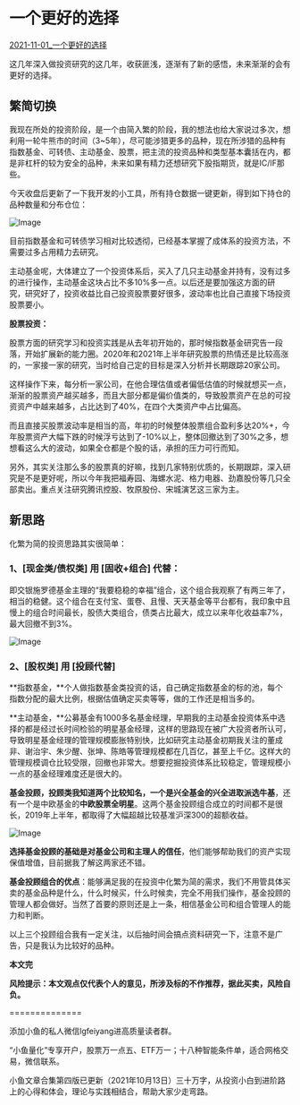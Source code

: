 # 一个更好的选择

[2021-11-01_一个更好的选择](https://mp.weixin.qq.com/s/XvrDqwmN_vesb86WLru5NQ)



这几年深入做投资研究的这几年，收获匪浅，逐渐有了新的感悟，未来渐渐的会有更好的选择。



## **繁简切换**

我现在所处的投资阶段，是一个由简入繁的阶段，我的想法也给大家说过多次，想利用一轮牛熊市的时间（3~5年），尽可能涉猎更多的品种，现在所涉猎的品种有指数基金、可转债、主动基金、股票，把主流的投资品种和类型基本囊括在内，都是非杠杆的较为安全的品种，未来如果有精力还想研究下股指期货，就是IC/IF那些。



今天收盘后更新了一下我开发的小工具，所有持仓数据一键更新，得到如下持仓的品种数量和分布仓位：



![Image](https://mmbiz.qpic.cn/mmbiz_png/Cgf6jOPr25lmZW5CEl90qciaw7uq8jrXyYa9IElXwQfmyfPafa9fgEFR7D374z24cQVckpmDxianHCdS2PDqCLgw/640?wx_fmt=png&tp=webp&wxfrom=5&wx_lazy=1&wx_co=1)



目前指数基金和可转债学习相对比较透彻，已经基本掌握了成体系的投资方法，不需要过多占用精力去研究。



主动基金呢，大体建立了一个投资体系后，买入了几只主动基金并持有，没有过多的进行操作，主动基金这块占比不多10%多一点。以后还是要加强这方面的研究，研究好了，投资收益比自己投资股票要好很多，波动率也比自己直接下场投资股票要小。



**股票投资：**

股票方面的研究学习和投资实践是从去年初开始的，那时候指数基金研究告一段落，开始扩展新的能力圈。2020年和2021年上半年研究股票的热情还是比较高涨的，一家接一家的研究，当时给自己定的目标是深入分析并长期跟踪20家公司。



这样操作下来，每分析一家公司，在他合理估值或者偏低估值的时候就想买一点，渐渐的股票资产越买越多，而且大部分都是偏价值类的，导致股票资产在总的可投资资产中越来越多，占比达到了40%，在四个大类资产中占比偏高。



而且直接买股票波动率是相当的高，年初的时候整体股票组合盈利多达20%+，今年股票资产大幅下跌的时候浮亏达到了-10%以上，整体回撤达到了30%之多，想想看这么大的波动，如果全仓都是个股的话，承担的压力可行而知。



另外，其实关注那么多的股票真的好嘛，找到几家特别优质的，长期跟踪，深入研究是不是更好呢，所以今年我把福寿园、海螺水泥、格力电器、劲嘉股份等几只全部卖出。重点关注研究腾讯控股、牧原股份、宋城演艺这三家为主。





## **新思路**

化繁为简的投资思路其实很简单：

### **1、[现金类/债权类] 用 [固收+组合] 代替：**

即交银施罗德基金主理的“我要稳稳的幸福”组合，这个组合我观察了有两三年了，相当的稳健。这个组合在支付宝、蛋卷、且慢、天天基金等平台都有，我印象中且慢上的组合时间最长，股债大类组合，债类占比最大，成立以来年化收益率7%，最大回撤不到3%。

![Image](https://mmbiz.qpic.cn/mmbiz_png/Cgf6jOPr25lmZW5CEl90qciaw7uq8jrXyKBRLeVMnf7ULxibVBuiaKTib2ISp7y4iaWDtzyETFQcX08EsBeDROHjAWA/640?wx_fmt=png&tp=webp&wxfrom=5&wx_lazy=1&wx_co=1)



### **2、[股权类] 用 [投顾代替]**

**指数基金，**个人做指数基金类投资的话，自己确定指数基金的标的池，每个指数分配的最大比例，根据估值确定买卖等等，做的工作还是相当多的。



**主动基金，**公募基金有1000多名基金经理，早期我的主动基金投资体系中选择的都是经过长时间检验的明星基金经理，这样的思路现在被广大投资者所认可，导致明星基金经理的管理规模膨胀特别快，比如研究主动基金初期我关注的董成非、谢治宇、朱少醒、张坤、陈皓等管理规模都在几百亿，甚至上千亿。这样大的管理规模调仓比较受限，回撤也非常大。想要挖掘投资体系比较稳定，管理规模小一点的基金经理难度还是很大的。



**基金投顾，**投顾类我知道两个比较知名，一个是兴全基金的**兴全进取派选牛基**，还有一个是中欧基金的**中欧股票全明星**。这两个基金投顾组合成立的时间都不是很长，2019年上半年，都取得了大幅超越比较基准沪深300的超额收益。

![Image](https://mmbiz.qpic.cn/mmbiz_png/Cgf6jOPr25lmZW5CEl90qciaw7uq8jrXyEDwibwD8AKknAzttaIk2bs9m8AgrfK97vOWIyRiaYhW8beIYFUdll8mw/640?wx_fmt=png&tp=webp&wxfrom=5&wx_lazy=1&wx_co=1)



**选择基金投顾的基础是对基金公司和主理人的信任**，他们能够帮助我们的资产实现保值增值，目前据我了解这两家还不错。



**基金投顾组合的优点**：能够满足我的在投资中化繁为简的需求，我们不用管具体买卖的基金品种是什么，什么时候买，什么时候卖，完全不用我们操作，基金投顾的管理人都会做好。当然了首要的原则还是上一条，相信基金公司和组合管理人的能力和判断。



以上三个投顾组合我有一定关注，以后抽时间会搞点资料研究一下，注意不是广告，只是我认为比较好的品种。

**本文完**

**风险提示：本文观点仅代表个人的意见，所涉及标的不作推荐，据此买卖，风险自负。**

==============

添加小鱼的私人微信lgfeiyang进高质量读者群。

“小鱼量化”专享开户，股票万一点五、ETF万一；十八种智能条件单，适合网格交易，微信联系。

小鱼文章合集第四版已更新（2021年10月13日）三十万字，从投资小白到进阶路上的心得和体会，理论与实践相结合，帮助大家少走弯路。